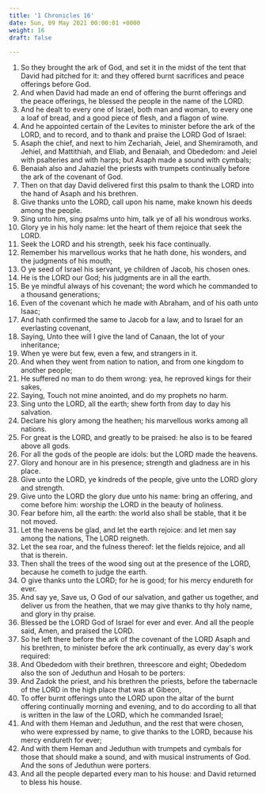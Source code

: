 ```yaml
---
title: '1 Chronicles 16'
date: Sun, 09 May 2021 00:00:01 +0000
weight: 16
draft: false
  
---
```


1. So they brought the ark of God, and set it in the midst of the tent that David had pitched for it: and they offered burnt sacrifices and peace offerings before God.
2. And when David had made an end of offering the burnt offerings and the peace offerings, he blessed the people in the name of the LORD.
3. And he dealt to every one of Israel, both man and woman, to every one a loaf of bread, and a good piece of flesh, and a flagon of wine.
4. And he appointed certain of the Levites to minister before the ark of the LORD, and to record, and to thank and praise the LORD God of Israel:
5. Asaph the chief, and next to him Zechariah, Jeiel, and Shemiramoth, and Jehiel, and Mattithiah, and Eliab, and Benaiah, and Obededom: and Jeiel with psalteries and with harps; but Asaph made a sound with cymbals;
6. Benaiah also and Jahaziel the priests with trumpets continually before the ark of the covenant of God.
7. Then on that day David delivered first this psalm to thank the LORD into the hand of Asaph and his brethren.
8. Give thanks unto the LORD, call upon his name, make known his deeds among the people.
9. Sing unto him, sing psalms unto him, talk ye of all his wondrous works.
10. Glory ye in his holy name: let the heart of them rejoice that seek the LORD.
11. Seek the LORD and his strength, seek his face continually.
12. Remember his marvellous works that he hath done, his wonders, and the judgments of his mouth;
13. O ye seed of Israel his servant, ye children of Jacob, his chosen ones.
14. He is the LORD our God; his judgments are in all the earth.
15. Be ye mindful always of his covenant; the word which he commanded to a thousand generations;
16. Even of the covenant which he made with Abraham, and of his oath unto Isaac;
17. And hath confirmed the same to Jacob for a law, and to Israel for an everlasting covenant,
18. Saying, Unto thee will I give the land of Canaan, the lot of your inheritance;
19. When ye were but few, even a few, and strangers in it.
20. And when they went from nation to nation, and from one kingdom to another people;
21. He suffered no man to do them wrong: yea, he reproved kings for their sakes,
22. Saying, Touch not mine anointed, and do my prophets no harm.
23. Sing unto the LORD, all the earth; shew forth from day to day his salvation.
24. Declare his glory among the heathen; his marvellous works among all nations.
25. For great is the LORD, and greatly to be praised: he also is to be feared above all gods.
26. For all the gods of the people are idols: but the LORD made the heavens.
27. Glory and honour are in his presence; strength and gladness are in his place.
28. Give unto the LORD, ye kindreds of the people, give unto the LORD glory and strength.
29. Give unto the LORD the glory due unto his name: bring an offering, and come before him: worship the LORD in the beauty of holiness.
30. Fear before him, all the earth: the world also shall be stable, that it be not moved.
31. Let the heavens be glad, and let the earth rejoice: and let men say among the nations, The LORD reigneth.
32. Let the sea roar, and the fulness thereof: let the fields rejoice, and all that is therein.
33. Then shall the trees of the wood sing out at the presence of the LORD, because he cometh to judge the earth.
34. O give thanks unto the LORD; for he is good; for his mercy endureth for ever.
35. And say ye, Save us, O God of our salvation, and gather us together, and deliver us from the heathen, that we may give thanks to thy holy name, and glory in thy praise.
36. Blessed be the LORD God of Israel for ever and ever. And all the people said, Amen, and praised the LORD.
37. So he left there before the ark of the covenant of the LORD Asaph and his brethren, to minister before the ark continually, as every day's work required:
38. And Obededom with their brethren, threescore and eight; Obededom also the son of Jeduthun and Hosah to be porters:
39. And Zadok the priest, and his brethren the priests, before the tabernacle of the LORD in the high place that was at Gibeon,
40. To offer burnt offerings unto the LORD upon the altar of the burnt offering continually morning and evening, and to do according to all that is written in the law of the LORD, which he commanded Israel;
41. And with them Heman and Jeduthun, and the rest that were chosen, who were expressed by name, to give thanks to the LORD, because his mercy endureth for ever;
42. And with them Heman and Jeduthun with trumpets and cymbals for those that should make a sound, and with musical instruments of God. And the sons of Jeduthun were porters.
43. And all the people departed every man to his house: and David returned to bless his house.
